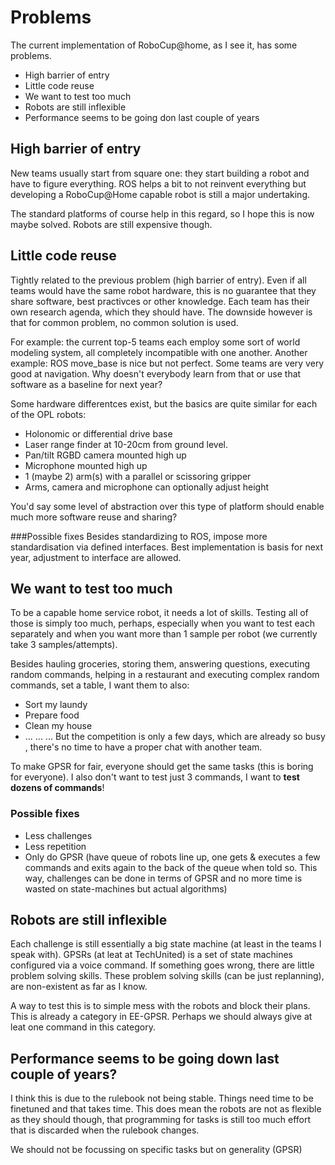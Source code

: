 Problems
========

The current implementation of RoboCup@home, as I see it, has some problems. 

- High barrier of entry
- Little code reuse
- We want to test too much
- Robots are still inflexible
- Performance seems to be going don last couple of years

High barrier of entry
---------------------
New teams usually start from square one: they start building a robot and have to figure everything. 
ROS helps a bit to not reinvent everything but developing a RoboCup@Home capable robot is still a major undertaking. 

The standard platforms of course help in this regard, so I hope this is now maybe solved. 
Robots are still expensive though. 

Little code reuse
-----------------
Tightly related to the previous problem (high barrier of entry).
Even if all teams would have the same robot hardware, this is no guarantee that they share software, best practivces or other knowledge. 
Each team has their own research agenda, which they should have. 
The downside however is that for common problem, no common solution is used. 

For example: the current top-5 teams each employ some sort of world modeling system, all completely incompatible with one another. 
Another example: ROS move_base is nice but not perfect. Some teams are very very good at navigation. Why doesn't everybody learn from that or use that software as a baseline for next year?

Some hardware differentces exist, but the basics are quite similar for each of the OPL robots:
- Holonomic or differential drive base
- Laser range finder at 10-20cm from ground level. 
- Pan/tilt RGBD camera mounted high up
- Microphone mounted high up
- 1 (maybe 2) arm(s) with a parallel or scissoring gripper
- Arms, camera and microphone can optionally adjust height

You'd say some level of abstraction over this type of platform should enable much more software reuse and sharing?

###Possible fixes
Besides standardizing to ROS, impose more standardisation via defined interfaces. Best implementation is basis for next year, adjustment to interface are allowed. 

We want to test too much
------------------------
To be a capable home service robot, it needs a lot of skills. Testing all of those is simply too much, perhaps, especially when you want to test each separately and when you want more than 1 sample per robot (we currently take 3 samples/attempts). 

Besides hauling groceries, storing them, answering questions, executing random commands, helping in a restaurant and executing complex random commands, set a table, I want them to also:
- Sort my laundy
- Prepare food
- Clean my house
- ... ... ...
But the competition is only a few days, which are already so busy , there's no time to have a proper chat with another team. 

To make GPSR for fair, everyone should get the same tasks (this is boring for everyone). 
I also don't want to test just 3 commands, I want to **test dozens of commands**!

### Possible fixes
- Less challenges
- Less repetition
- Only do GPSR (have queue of robots line up, one gets & executes a few commands and exits again to the back of the queue when told so. This way, challenges can be done in terms of GPSR and no more time is wasted on state-machines but actual algorithms)

Robots are still inflexible
---------------------------
Each challenge is still essentially a big state machine (at least in the teams I speak with). GPSRs (at leat at TechUnited) is a set of state machines configured via a voice command. 
If something goes wrong, there are little problem solving skills. 
These problem solving skills (can be just replanning), are non-existent as far as I know. 

A way to test this is to simple mess with the robots and block their plans. 
This is already a category in EE-GPSR. Perhaps we should always give at leat one command in this category. 

Performance seems to be going down last couple of years?
--------------------------------------------------------
I think this is due to the rulebook not being stable. Things need time to be finetuned and that takes time. 
This does mean the robots are not as flexible as they should though, that programming for tasks is still too much effort that is discarded when the rulebook changes. 

We should not be focussing on specific tasks but on generality (GPSR)